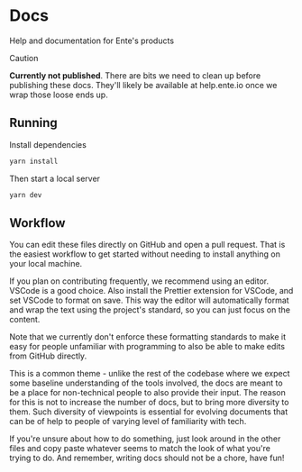 # Docs

Help and documentation for Ente's products

> [!CAUTION]
>
> **Currently not published**. There are bits we need to clean up before
> publishing these docs. They'll likely be available at help.ente.io once we
> wrap those loose ends up.

## Running

Install dependencies

```sh
yarn install
```

Then start a local server

```sh
yarn dev
```

## Workflow

You can edit these files directly on GitHub and open a pull request. That is the
easiest workflow to get started without needing to install anything on your
local machine.

If you plan on contributing frequently, we recommend using an editor. VSCode is
a good choice. Also install the Prettier extension for VSCode, and set VSCode to
format on save. This way the editor will automatically format and wrap the text
using the project's standard, so you can just focus on the content.

Note that we currently don't enforce these formatting standards to make it easy
for people unfamiliar with programming to also be able to make edits from GitHub
directly.

This is a common theme - unlike the rest of the codebase where we expect some
baseline understanding of the tools involved, the docs are meant to be a place
for non-technical people to also provide their input. The reason for this is not
to increase the number of docs, but to bring more diversity to them. Such
diversity of viewpoints is essential for evolving documents that can be of help
to people of varying level of familiarity with tech.

If you're unsure about how to do something, just look around in the other files
and copy paste whatever seems to match the look of what you're trying to do. And
remember, writing docs should not be a chore, have fun!
